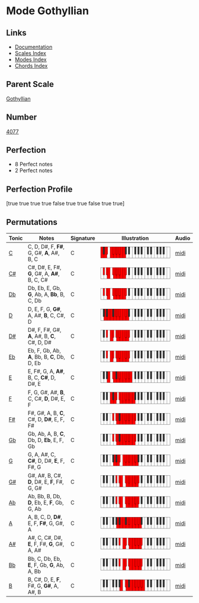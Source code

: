 # Mode Gothyllian

## Links

- [Documentation](index.md)
- [Scales Index](Scales.md)
- [Modes Index](Modes.md)
- [Chords Index](Chords.md)

## Parent Scale

[Gothyllian](ScaleGothyllian.md)

## Number

[4077](https://ianring.com/musictheory/scales/4077)

## Perfection

- 8 Perfect notes
- 2 Perfect notes

## Perfection Profile

[true true true true false true true false true true]

## Permutations

| Tonic | Notes | Signature | Illustration | Audio |
|-------|-------|-----------|--------------|-------|
| [C](ModeCNaturalGothyllian.md) | C, D, D#, F, **F#**, G, G#, **A**, A#, B, C | C | ![CNaturalGothyllian](ModeCNaturalGothyllian.png) | [midi](https://github.com/edipermadi/music/blob/main/docs/ModeCNaturalGothyllian.mid?raw=true) |
| [C#](ModeCSharpGothyllian.md) | C#, D#, E, F#, **G**, G#, A, **A#**, B, C, C# | C | ![CSharpGothyllian](ModeCSharpGothyllian.png) | [midi](https://github.com/edipermadi/music/blob/main/docs/ModeCSharpGothyllian.mid?raw=true) |
| [Db](ModeDFlatGothyllian.md) | Db, Eb, E, Gb, **G**, Ab, A, **Bb**, B, C, Db | C | ![DFlatGothyllian](ModeDFlatGothyllian.png) | [midi](https://github.com/edipermadi/music/blob/main/docs/ModeDFlatGothyllian.mid?raw=true) |
| [D](ModeDNaturalGothyllian.md) | D, E, F, G, **G#**, A, A#, **B**, C, C#, D | C | ![DNaturalGothyllian](ModeDNaturalGothyllian.png) | [midi](https://github.com/edipermadi/music/blob/main/docs/ModeDNaturalGothyllian.mid?raw=true) |
| [D#](ModeDSharpGothyllian.md) | D#, F, F#, G#, **A**, A#, B, **C**, C#, D, D# | C | ![DSharpGothyllian](ModeDSharpGothyllian.png) | [midi](https://github.com/edipermadi/music/blob/main/docs/ModeDSharpGothyllian.mid?raw=true) |
| [Eb](ModeEFlatGothyllian.md) | Eb, F, Gb, Ab, **A**, Bb, B, **C**, Db, D, Eb | C | ![EFlatGothyllian](ModeEFlatGothyllian.png) | [midi](https://github.com/edipermadi/music/blob/main/docs/ModeEFlatGothyllian.mid?raw=true) |
| [E](ModeENaturalGothyllian.md) | E, F#, G, A, **A#**, B, C, **C#**, D, D#, E | C | ![ENaturalGothyllian](ModeENaturalGothyllian.png) | [midi](https://github.com/edipermadi/music/blob/main/docs/ModeENaturalGothyllian.mid?raw=true) |
| [F](ModeFNaturalGothyllian.md) | F, G, G#, A#, **B**, C, C#, **D**, D#, E, F | C | ![FNaturalGothyllian](ModeFNaturalGothyllian.png) | [midi](https://github.com/edipermadi/music/blob/main/docs/ModeFNaturalGothyllian.mid?raw=true) |
| [F#](ModeFSharpGothyllian.md) | F#, G#, A, B, **C**, C#, D, **D#**, E, F, F# | C | ![FSharpGothyllian](ModeFSharpGothyllian.png) | [midi](https://github.com/edipermadi/music/blob/main/docs/ModeFSharpGothyllian.mid?raw=true) |
| [Gb](ModeGFlatGothyllian.md) | Gb, Ab, A, B, **C**, Db, D, **Eb**, E, F, Gb | C | ![GFlatGothyllian](ModeGFlatGothyllian.png) | [midi](https://github.com/edipermadi/music/blob/main/docs/ModeGFlatGothyllian.mid?raw=true) |
| [G](ModeGNaturalGothyllian.md) | G, A, A#, C, **C#**, D, D#, **E**, F, F#, G | C | ![GNaturalGothyllian](ModeGNaturalGothyllian.png) | [midi](https://github.com/edipermadi/music/blob/main/docs/ModeGNaturalGothyllian.mid?raw=true) |
| [G#](ModeGSharpGothyllian.md) | G#, A#, B, C#, **D**, D#, E, **F**, F#, G, G# | C | ![GSharpGothyllian](ModeGSharpGothyllian.png) | [midi](https://github.com/edipermadi/music/blob/main/docs/ModeGSharpGothyllian.mid?raw=true) |
| [Ab](ModeAFlatGothyllian.md) | Ab, Bb, B, Db, **D**, Eb, E, **F**, Gb, G, Ab | C | ![AFlatGothyllian](ModeAFlatGothyllian.png) | [midi](https://github.com/edipermadi/music/blob/main/docs/ModeAFlatGothyllian.mid?raw=true) |
| [A](ModeANaturalGothyllian.md) | A, B, C, D, **D#**, E, F, **F#**, G, G#, A | C | ![ANaturalGothyllian](ModeANaturalGothyllian.png) | [midi](https://github.com/edipermadi/music/blob/main/docs/ModeANaturalGothyllian.mid?raw=true) |
| [A#](ModeASharpGothyllian.md) | A#, C, C#, D#, **E**, F, F#, **G**, G#, A, A# | C | ![ASharpGothyllian](ModeASharpGothyllian.png) | [midi](https://github.com/edipermadi/music/blob/main/docs/ModeASharpGothyllian.mid?raw=true) |
| [Bb](ModeBFlatGothyllian.md) | Bb, C, Db, Eb, **E**, F, Gb, **G**, Ab, A, Bb | C | ![BFlatGothyllian](ModeBFlatGothyllian.png) | [midi](https://github.com/edipermadi/music/blob/main/docs/ModeBFlatGothyllian.mid?raw=true) |
| [B](ModeBNaturalGothyllian.md) | B, C#, D, E, **F**, F#, G, **G#**, A, A#, B | C | ![BNaturalGothyllian](ModeBNaturalGothyllian.png) | [midi](https://github.com/edipermadi/music/blob/main/docs/ModeBNaturalGothyllian.mid?raw=true) |
